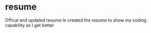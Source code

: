 # resume
Offical and updated resume
Ie created the resume to show my coding capability as I get better 
